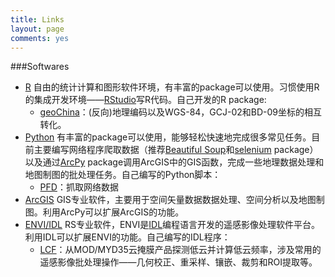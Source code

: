 ```yaml
---
title: Links
layout: page
comments: yes
---
```


###Softwares
* [R](http://www.r-project.org/) 自由的统计计算和图形软件环境，有丰富的package可以使用。习惯使用R的集成开发环境——[RStudio](hhtps://www/rstudio.com/)写R代码。自己开发的R package:
	+ [geoChina](http://cran.r-project.org/web/packages/geoChina/index.html)：(反向)地理编码以及WGS-84，GCJ-02和BD-09坐标的相互转化。
* [Python](https://www.python.org/) 有丰富的package可以使用，能够轻松快速地完成很多常见任务。目前主要编写网络程序爬取数据（推荐[Beautiful Soup](http://www.crummy.com/software/BeautifulSoup/)和[selenium](https://pypi.python.org/pypi/selenium) package）以及通过[ArcPy](http://resources.arcgis.com/en/help/main/10.1/index.html#//000v000000v7000000) package调用ArcGIS中的GIS函数，完成一些地理数据处理和地图制图的批处理任务。自己编写的Python脚本：
	+ [PFD](https://github.com/caijun/PFD)：抓取网络数据
* [ArcGIS](https://www.arcgis.com/) GIS专业软件，主要用于空间矢量数据数据处理、空间分析以及地图制图。利用ArcPy可以扩展ArcGIS的功能。    
* [ENVI/IDL](http://www.exelisvis.com/) RS专业软件，ENVI是[IDL](http://en.wikipedia.org/wiki/IDL_(programming_language))编程语言开发的遥感影像处理软件平台。利用IDL可以扩展ENVI的功能。自己编写的IDL程序：
	+ [LCF](https://github.com/caijun/LCF)：从MOD/MYD35云掩膜产品探测低云并计算低云频率，涉及常用的遥感影像批处理操作——几何校正、重采样、镶嵌、裁剪和ROI提取等。
